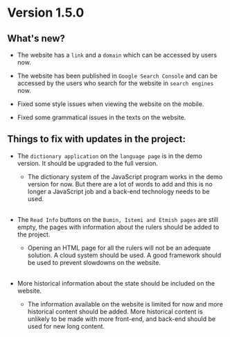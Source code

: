 # Version 1.5.0  
## What's new?
* The website has a ``link`` and a ``domain`` which can be accessed by users now.  

* The website has been published in ``Google Search Console`` and can be accessed by the users who search for the website in ``search engines`` now. 

* Fixed some style issues when viewing the website on the mobile.

* Fixed some grammatical issues in the texts on the website.
&nbsp;

## Things to fix with updates in the project:
* The ``dictionary application`` on the ``language page`` is in the demo version. It should be upgraded to the full version.  
    * The dictionary system of the JavaScript program works in the demo version for now. But there are a lot of words to add and this is no longer a JavaScript job and a back-end technology needs to be used.    
    &nbsp;

* The ``Read Info`` buttons on the ``Bumin, Istemi and Etmish pages`` are still empty, the pages with information about the rulers should be added to the project.  
    * Opening an HTML page for all the rulers will not be an adequate solution. A cloud system should be used. A good framework should be used to prevent slowdowns on the website.  
    &nbsp;

* More historical information about the state should be included on the website.
    * The information available on the website is limited for now and more historical content should be added. More historical content is unlikely to be made with more front-end, and back-end should be used for new long content.   